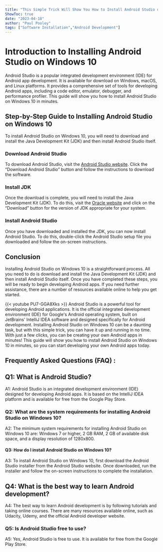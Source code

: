 ```yaml
---
title: "This Simple Trick Will Show You How to Install Android Studio on Windows 10 in Minutes!"
ShowToc: true 
date: "2023-04-18"
author: "Paul Pooley" 
tags: ["Software Installation","Android Development"]
---
```

# Introduction to Installing Android Studio on Windows 10 
Android Studio is a popular integrated development environment (IDE) for Android app development. It is available for download on Windows, macOS, and Linux platforms. It provides a comprehensive set of tools for developing Android apps, including a code editor, emulator, debugger, and performance profiler. This guide will show you how to install Android Studio on Windows 10 in minutes. 

## Step-by-Step Guide to Installing Android Studio on Windows 10 
To install Android Studio on Windows 10, you will need to download and install the Java Development Kit (JDK) and then install Android Studio itself. 

### Download Android Studio 
To download Android Studio, visit the [Android Studio website](https://developer.android.com/studio). Click the “Download Android Studio” button and follow the instructions to download the software. 

### Install JDK 
Once the download is complete, you will need to install the Java Development Kit (JDK). To do this, visit the [Oracle website](https://www.oracle.com/java/technologies/javase-downloads.html) and click on the “Download” button for the version of JDK appropriate for your system. 

### Install Android Studio 
Once you have downloaded and installed the JDK, you can now install Android Studio. To do this, double-click the Android Studio setup file you downloaded and follow the on-screen instructions. 

## Conclusion 
Installing Android Studio on Windows 10 is a straightforward process. All you need to do is download and install the Java Development Kit (JDK) and then install Android Studio itself. Once you have completed these steps, you will be ready to begin developing Android apps. If you need further assistance, there are a number of resources available online to help you get started.

{{< youtube PU7-GGA8Xks >}} 
Android Studio is a powerful tool for developing Android applications. It is the official integrated development environment (IDE) for Google's Android operating system, built on JetBrains' IntelliJ IDEA software and designed specifically for Android development. Installing Android Studio on Windows 10 can be a daunting task, but with this simple trick, you can have it up and running in no time. With just a few clicks, you can be creating your own Android apps in minutes! This guide will show you how to install Android Studio on Windows 10 in minutes, so you can start developing your own Android apps today.

## Frequently Asked Questions (FAQ) :
<h2>Q1: What is Android Studio?</h2>

A1: Android Studio is an integrated development environment (IDE) designed for developing Android apps. It is based on the IntelliJ IDEA platform and is available for free from the Google Play Store.

<h3>Q2: What are the system requirements for installing Android Studio on Windows 10?</h3>

A2: The minimum system requirements for installing Android Studio on Windows 10 are: Windows 7 or higher, 2 GB RAM, 2 GB of available disk space, and a display resolution of 1280x800. 

<h4>Q3: How do I install Android Studio on Windows 10?</h4>

A3: To install Android Studio on Windows 10, first download the Android Studio installer from the Android Studio website. Once downloaded, run the installer and follow the on-screen instructions to complete the installation. 

<h2>Q4: What is the best way to learn Android development?</h2>

A4: The best way to learn Android development is by following tutorials and taking online courses. There are many resources available online, such as Udacity, Udemy, and the official Android developer website. 

<h3>Q5: Is Android Studio free to use?</h3>

A5: Yes, Android Studio is free to use. It is available for free from the Google Play Store.





